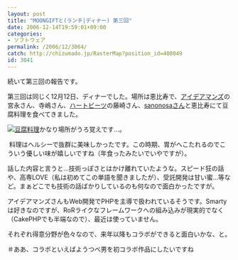 ```yaml
---
layout: post
title: "MOONGIFTと(ランチ|ディナー) 第三回"
date: 2006-12-14T19:59:01+09:00
categories:
- ソフトウェア
permalink: /2006/12/3064/
catch: http://chizumado.jp/RasterMap?position_id=408049
id: 3041
---
```

続いて第三回の報告です。

 

第三回は同じく12月12日、ディナーでした。場所は恵比寿で、[アイデアマンズ](http://アイデアマンズ)の宮永さん、寺嶋さん、[ハートビーツ](http://heartbeats.jp/)の藤崎さん、[sanonosaさん](http://nosa.cocolog-nifty.com/sanonosa/)と恵比寿にて豆腐料理を食べてきました。

 

[![豆腐料理](http://chizumado.jp/RasterMap?position_id=408049)](http://chizumado.jp/view?position_id=408049)かなり場所がうろ覚えです…。

 

&nbsp;料理はヘルシーで抜群に美味しかったです。この時期、胃がへこたれるのでこういう優しい味が嬉しいですね（年食ったみたいでいやですが）。

 

話した内容と言うと…技術っぽさとはかけ離れていたような。スピード狂の話や、高専LOVE（私は初めてこの単語を聞きましたが）、受託開発は甘い蜜…等など。まぁどこでも技術の話ばかりしているのも何なので面白かったですが。

 

アイデアマンズさんもWeb開発でPHPを主導で扱われているそうです。Smartyは好きなのですが、RoRライクなフレームワークへの組み込みが現実的でなく（CakePHPでも半端なので）、最近は使っていません。

 

それぞれ得意分野が色々なので、来年以降もコラボができると面白いかな、と。

 

＃ああ、コラボといえばようつべ男を初コラボ作品にしたいですね

